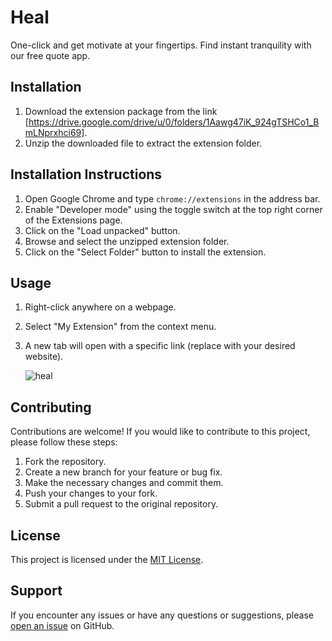 # Heal
One-click and get motivate at your fingertips. Find instant tranquility with our free quote app.

## Installation


1. Download the extension package from the link [https://drive.google.com/drive/u/0/folders/1Aawg47iK_924gTSHCo1_BmLNprxhci69].
2. Unzip the downloaded file to extract the extension folder.

## Installation Instructions

1. Open Google Chrome and type `chrome://extensions` in the address bar.
2. Enable "Developer mode" using the toggle switch at the top right corner of the Extensions page.
3. Click on the "Load unpacked" button.
4. Browse and select the unzipped extension folder.
5. Click on the "Select Folder" button to install the extension.

## Usage

1. Right-click anywhere on a webpage.
2. Select "My Extension" from the context menu.
3. A new tab will open with a specific link (replace with your desired website).
   
   ![heal](https://github.com/Phnumbahwan/Heal/assets/52746589/afab33fe-9480-4208-9eea-a8c1edff2f40)

## Contributing

Contributions are welcome! If you would like to contribute to this project, please follow these steps:

1. Fork the repository.
2. Create a new branch for your feature or bug fix.
3. Make the necessary changes and commit them.
4. Push your changes to your fork.
5. Submit a pull request to the original repository.

## License

This project is licensed under the [MIT License](LICENSE).

## Support

If you encounter any issues or have any questions or suggestions, please [open an issue](https://github.com/phnumbahwan/Heal/issues) on GitHub.

